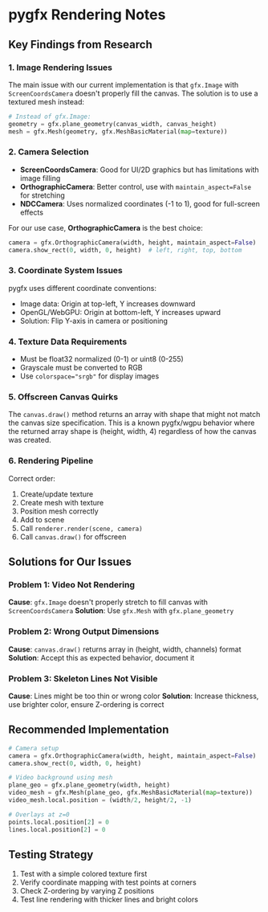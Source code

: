 # pygfx Rendering Notes

## Key Findings from Research

### 1. Image Rendering Issues

The main issue with our current implementation is that `gfx.Image` with `ScreenCoordsCamera` doesn't properly fill the canvas. The solution is to use a textured mesh instead:

```python
# Instead of gfx.Image:
geometry = gfx.plane_geometry(canvas_width, canvas_height)
mesh = gfx.Mesh(geometry, gfx.MeshBasicMaterial(map=texture))
```

### 2. Camera Selection

- **ScreenCoordsCamera**: Good for UI/2D graphics but has limitations with image filling
- **OrthographicCamera**: Better control, use with `maintain_aspect=False` for stretching
- **NDCCamera**: Uses normalized coordinates (-1 to 1), good for full-screen effects

For our use case, **OrthographicCamera** is the best choice:
```python
camera = gfx.OrthographicCamera(width, height, maintain_aspect=False)
camera.show_rect(0, width, 0, height)  # left, right, top, bottom
```

### 3. Coordinate System Issues

pygfx uses different coordinate conventions:
- Image data: Origin at top-left, Y increases downward
- OpenGL/WebGPU: Origin at bottom-left, Y increases upward
- Solution: Flip Y-axis in camera or positioning

### 4. Texture Data Requirements

- Must be float32 normalized (0-1) or uint8 (0-255)
- Grayscale must be converted to RGB
- Use `colorspace="srgb"` for display images

### 5. Offscreen Canvas Quirks

The `canvas.draw()` method returns an array with shape that might not match the canvas size specification. This is a known pygfx/wgpu behavior where the returned array shape is (height, width, 4) regardless of how the canvas was created.

### 6. Rendering Pipeline

Correct order:
1. Create/update texture
2. Create mesh with texture
3. Position mesh correctly
4. Add to scene
5. Call `renderer.render(scene, camera)`
6. Call `canvas.draw()` for offscreen

## Solutions for Our Issues

### Problem 1: Video Not Rendering
**Cause**: `gfx.Image` doesn't properly stretch to fill canvas with `ScreenCoordsCamera`
**Solution**: Use `gfx.Mesh` with `gfx.plane_geometry`

### Problem 2: Wrong Output Dimensions
**Cause**: `canvas.draw()` returns array in (height, width, channels) format
**Solution**: Accept this as expected behavior, document it

### Problem 3: Skeleton Lines Not Visible
**Cause**: Lines might be too thin or wrong color
**Solution**: Increase thickness, use brighter color, ensure Z-ordering is correct

## Recommended Implementation

```python
# Camera setup
camera = gfx.OrthographicCamera(width, height, maintain_aspect=False)
camera.show_rect(0, width, 0, height)

# Video background using mesh
plane_geo = gfx.plane_geometry(width, height)
video_mesh = gfx.Mesh(plane_geo, gfx.MeshBasicMaterial(map=texture))
video_mesh.local.position = (width/2, height/2, -1)

# Overlays at z=0
points.local.position[2] = 0
lines.local.position[2] = 0
```

## Testing Strategy

1. Test with a simple colored texture first
2. Verify coordinate mapping with test points at corners
3. Check Z-ordering by varying Z positions
4. Test line rendering with thicker lines and bright colors